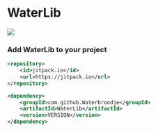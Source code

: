 # WaterLib

![](https://img.shields.io/badge/version-1.0-blue.svg)

### Add WaterLib to your project

```xml
<repository>
    <id>jitpack.io</id>
    <url>https://jitpack.io</url>
</repository>
```

```xml
<dependency>
    <groupId>com.github.Waterbroodje</groupId>
    <artifactId>WaterLib</artifactId>
    <version>VERSION</version>
</dependency>
```
